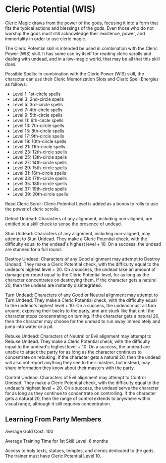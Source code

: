 # Cleric Potential (WIS)

Cleric Magic draws from the power of the gods, focusing it into a form that fits the typical actions and blessings of the gods. Even those who do not worship the gods must still acknowledge their existence, power, and immortality in order to use cleric magic.

The Cleric Potential skill is intended be used in combination with the Cleric Power (WIS) skill. It has some use by itself for reading cleric scrolls and dealing with undead, and in a low-magic world, that may be all that this skill does.

Possible Spells: In combination with the Cleric Power (WIS) skill, the character can use their Cleric Memorization Slots and Cleric Spell Energies as follows:

- Level 1: 1st-circle spells
- Level 3: 2nd-circle spells
- Level 5: 3rd-circle spells
- Level 7: 4th-circle spells
- Level 9: 5th-circle spells
- Level 11: 6th-circle spells
- Level 13: 7th-circle spells
- Level 15: 8th-circle spells
- Level 17: 9th-circle spells
- Level 19: 10th-circle spells
- Level 21: 11th-circle spells
- Level 23: 12th-circle spells
- Level 25: 13th-circle spells
- Level 27: 14th-circle spells
- Level 29: 15th-circle spells
- Level 31: 16th-circle spells
- Level 33: 17th-circle spells
- Level 35: 18th-circle spells
- Level 37: 19th-circle spells
- Level 39: 20th-circle spells

Read Cleric Scroll: Cleric Potential Level is added as a bonus to rolls to use the power of cleric scrolls.

Detect Undead: Characters of any alignment, including non-aligned, are entitled to a skill check to sense the presence of undead.

Stun Undead: Characters of any alignment, including non-aligned, may attempt to Stun Undead. They make a Cleric Potential check, with the difficulty equal to the undead's highest level + 10. On a success, the undead are stunned for a full round.

Destroy Undead: Characters of any Good alignment may attempt to Destroy Undead. They make a Cleric Potential check, with the difficulty equal to the undead's highest level + 20. On a success, the undead take an amount of damage per round equal to the Cleric Potential level, for as long as the character concentrates on destroying them. If the character gets a natural 20, then the undead are instantly disintegrated.

Turn Undead: Characters of any Good or Neutral alignment may attempt to Turn Undead. They make a Cleric Potential check, with the difficulty equal to the undead's highest level + 10. On a success, the undead must all turn around, exposing their backs to the party, and are stuck like that until the character stops concentrating on turning. If the character gets a natural 20, then the character may choose for the undead to run away immediately and jump into water or a pit.

Rebuke Undead: Characters of Neutral or Evil alignment may attempt to Rebuke Undead. They make a Cleric Potential check, with the difficulty equal to the undead's highest level + 10. On a success, the undead are unable to attack the party for as long as the character continues to concentrate on rebuking. If the character gets a natural 20, then the undead will also not report anything they see to their masters, but instead, may share information they know about their masters with the party.

Control Undead: Characters of Evil alignment may attempt to Control Undead. They make a Cleric Potential check, with the difficulty equal to the undead's highest level + 20. On a success, the undead serve the character for as long as they continue to concentrate on controlling. If the character gets a natural 20, then the range of control extends to anywhere within visual range, although it still requires concentration.

## Learning From Party Members

Average Gold Cost: 100

Average Training Time for 1st Skill Level: 6 months

Access to holy texts, statues, temples, and clerics dedicated to the gods. The trainer must have Cleric Potential Level 10.
